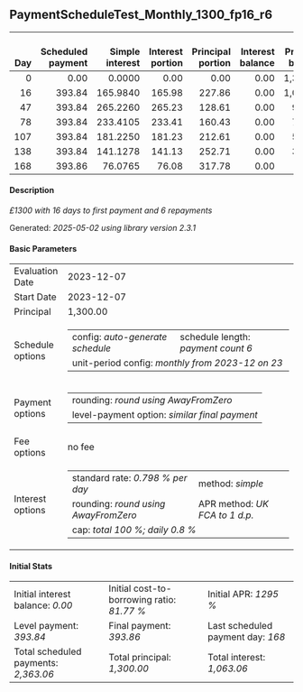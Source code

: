 <h2>PaymentScheduleTest_Monthly_1300_fp16_r6</h2>
<table>
    <thead style="vertical-align: bottom;">
        <th style="text-align: right;">Day</th>
        <th style="text-align: right;">Scheduled payment</th>
        <th style="text-align: right;">Simple interest</th>
        <th style="text-align: right;">Interest portion</th>
        <th style="text-align: right;">Principal portion</th>
        <th style="text-align: right;">Interest balance</th>
        <th style="text-align: right;">Principal balance</th>
        <th style="text-align: right;">Total simple interest</th>
        <th style="text-align: right;">Total interest</th>
        <th style="text-align: right;">Total principal</th>
    </thead>
    <tr style="text-align: right;">
        <td class="ci00">0</td>
        <td class="ci01" style="white-space: nowrap;">0.00</td>
        <td class="ci02">0.0000</td>
        <td class="ci03">0.00</td>
        <td class="ci04">0.00</td>
        <td class="ci05">0.00</td>
        <td class="ci06">1,300.00</td>
        <td class="ci07">0.0000</td>
        <td class="ci08">0.00</td>
        <td class="ci09">0.00</td>
    </tr>
    <tr style="text-align: right;">
        <td class="ci00">16</td>
        <td class="ci01" style="white-space: nowrap;">393.84</td>
        <td class="ci02">165.9840</td>
        <td class="ci03">165.98</td>
        <td class="ci04">227.86</td>
        <td class="ci05">0.00</td>
        <td class="ci06">1,072.14</td>
        <td class="ci07">165.9840</td>
        <td class="ci08">165.98</td>
        <td class="ci09">227.86</td>
    </tr>
    <tr style="text-align: right;">
        <td class="ci00">47</td>
        <td class="ci01" style="white-space: nowrap;">393.84</td>
        <td class="ci02">265.2260</td>
        <td class="ci03">265.23</td>
        <td class="ci04">128.61</td>
        <td class="ci05">0.00</td>
        <td class="ci06">943.53</td>
        <td class="ci07">431.2100</td>
        <td class="ci08">431.21</td>
        <td class="ci09">356.47</td>
    </tr>
    <tr style="text-align: right;">
        <td class="ci00">78</td>
        <td class="ci01" style="white-space: nowrap;">393.84</td>
        <td class="ci02">233.4105</td>
        <td class="ci03">233.41</td>
        <td class="ci04">160.43</td>
        <td class="ci05">0.00</td>
        <td class="ci06">783.10</td>
        <td class="ci07">664.6204</td>
        <td class="ci08">664.62</td>
        <td class="ci09">516.90</td>
    </tr>
    <tr style="text-align: right;">
        <td class="ci00">107</td>
        <td class="ci01" style="white-space: nowrap;">393.84</td>
        <td class="ci02">181.2250</td>
        <td class="ci03">181.23</td>
        <td class="ci04">212.61</td>
        <td class="ci05">0.00</td>
        <td class="ci06">570.49</td>
        <td class="ci07">845.8454</td>
        <td class="ci08">845.85</td>
        <td class="ci09">729.51</td>
    </tr>
    <tr style="text-align: right;">
        <td class="ci00">138</td>
        <td class="ci01" style="white-space: nowrap;">393.84</td>
        <td class="ci02">141.1278</td>
        <td class="ci03">141.13</td>
        <td class="ci04">252.71</td>
        <td class="ci05">0.00</td>
        <td class="ci06">317.78</td>
        <td class="ci07">986.9733</td>
        <td class="ci08">986.98</td>
        <td class="ci09">982.22</td>
    </tr>
    <tr style="text-align: right;">
        <td class="ci00">168</td>
        <td class="ci01" style="white-space: nowrap;">393.86</td>
        <td class="ci02">76.0765</td>
        <td class="ci03">76.08</td>
        <td class="ci04">317.78</td>
        <td class="ci05">0.00</td>
        <td class="ci06">0.00</td>
        <td class="ci07">1,063.0498</td>
        <td class="ci08">1,063.06</td>
        <td class="ci09">1,300.00</td>
    </tr>
</table>
<h4>Description</h4>
<p><i>£1300 with 16 days to first payment and 6 repayments</i></p>
<p>Generated: <i>2025-05-02 using library version 2.3.1</i></p>
<h4>Basic Parameters</h4>
<table>
    <tr>
        <td>Evaluation Date</td>
        <td>2023-12-07</td>
    </tr>
    <tr>
        <td>Start Date</td>
        <td>2023-12-07</td>
    </tr>
    <tr>
        <td>Principal</td>
        <td>1,300.00</td>
    </tr>
    <tr>
        <td>Schedule options</td>
        <td>
            <table>
                <tr>
                    <td>config: <i>auto-generate schedule</i></td>
                    <td>schedule length: <i><i>payment count</i> 6</i></td>
                </tr>
                <tr>
                    <td colspan="2" style="white-space: nowrap;">unit-period config: <i>monthly from 2023-12 on 23</i></td>
                </tr>
            </table>
        </td>
    </tr>
    <tr>
        <td>Payment options</td>
        <td>
            <table>
                <tr>
                    <td>rounding: <i>round using AwayFromZero</i></td>
                </tr>
                <tr>
                    <td>level-payment option: <i>similar&nbsp;final&nbsp;payment</i></td>
                </tr>
            </table>
        </td>
    </tr>
    <tr>
        <td>Fee options</td>
        <td>no fee
        </td>
    </tr>
    <tr>
        <td>Interest options</td>
        <td>
            <table>
                <tr>
                    <td>standard rate: <i>0.798 % per day</i></td>
                    <td>method: <i>simple</i></td>
                </tr>
                <tr>
                    <td>rounding: <i>round using AwayFromZero</i></td>
                    <td>APR method: <i>UK FCA to 1 d.p.</i></td>
                </tr>
                <tr>
                    <td colspan="2">cap: <i>total 100 %; daily 0.8 %</td>
                </tr>
            </table>
        </td>
    </tr>
</table>
<h4>Initial Stats</h4>
<table>
    <tr>
        <td>Initial interest balance: <i>0.00</i></td>
        <td>Initial cost-to-borrowing ratio: <i>81.77 %</i></td>
        <td>Initial APR: <i>1295 %</i></td>
    </tr>
    <tr>
        <td>Level payment: <i>393.84</i></td>
        <td>Final payment: <i>393.86</i></td>
        <td>Last scheduled payment day: <i>168</i></td>
    </tr>
    <tr>
        <td>Total scheduled payments: <i>2,363.06</i></td>
        <td>Total principal: <i>1,300.00</i></td>
        <td>Total interest: <i>1,063.06</i></td>
    </tr>
</table>